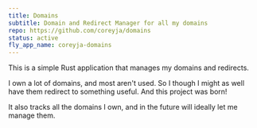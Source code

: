 ```yaml
---
title: Domains
subtitle: Domain and Redirect Manager for all my domains
repo: https://github.com/coreyja/domains
status: active
fly_app_name: coreyja-domains
---
```


This is a simple Rust application that manages my domains and redirects.

I own a lot of domains, and most aren't used. So I though I might as well have
them redirect to something useful. And this project was born!

It also tracks all the domains I own, and in the future will ideally let me manage them.
